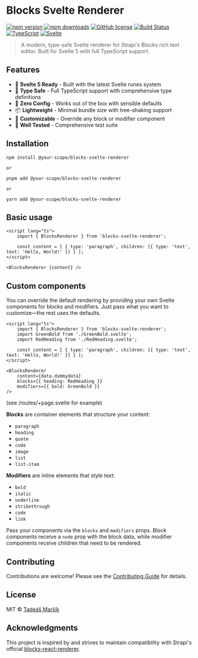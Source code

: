 # Blocks Svelte Renderer

[![npm version](https://img.shields.io/npm/v/blocks-svelte-renderer)](https://www.npmjs.com/package/blocks-svelte-renderer)
[![npm downloads](https://img.shields.io/npm/dm/blocks-svelte-renderer)](https://www.npmjs.com/package/blocks-svelte-renderer)
[![GitHub license](https://img.shields.io/github/license/tmarsik42/blocks-svelte-renderer)](https://github.com/tmarsik42/blocks-svelte-renderer/blob/main/LICENSE)
[![Build Status](https://img.shields.io/github/actions/workflow/status/tmarsik42/blocks-svelte-renderer/ci.yml?branch=main)](https://github.com/tmarsik42/blocks-svelte-renderer/actions)
[![TypeScript](https://img.shields.io/badge/TypeScript-Ready-blue.svg)](https://www.typescriptlang.org/)
[![Svelte](https://img.shields.io/badge/Svelte-5-orange.svg)](https://svelte.dev/)

> A modern, type-safe Svelte renderer for Strapi's Blocks rich text editor. Built for Svelte 5 with full TypeScript support.

## Features

- 🚀 **Svelte 5 Ready** - Built with the latest Svelte runes system
- 📝 **Type Safe** - Full TypeScript support with comprehensive type definitions
- 🔧 **Zero Config** - Works out of the box with sensible defaults
- 📦 **Lightweight** - Minimal bundle size with tree-shaking support
- 🎨 **Customizable** - Override any block or modifier component
- 🧪 **Well Tested** - Comprehensive test suite

## Installation

```
npm install @your-scope/blocks-svelte-renderer

or

pnpm add @your-scope/blocks-svelte-renderer

or

yarn add @your-scope/blocks-svelte-renderer
```

## Basic usage

```sveltehtml
<script lang="ts">
    import { BlocksRenderer } from 'blocks-svelte-renderer';

    const content = [ { type: 'paragraph', children: [{ type: 'text', text: 'Hello, World!' }] } ];
</script>

<BlocksRenderer {content} />
```

## Custom components

You can override the default rendering by providing your own Svelte components for blocks and modifiers. Just pass what you want to customize—the rest uses the defaults.

```sveltehtml
<script lang="ts">
    import { BlocksRenderer } from 'blocks-svelte-renderer';
    import GreenBold from './GreenBold.svelte';
    import RedHeading from './RedHeading.svelte';

    const content = [ { type: 'paragraph', children: [{ type: 'text', text: 'Hello, World!' }] } ];
</script>

<BlocksRenderer
    content={data.dummydata}
    blocks={{ heading: RedHeading }}
    modifiers={{ bold: GreenBold }}
/>
```

(see /routes/+page.svelte for example)

**Blocks** are container elements that structure your content:

- `paragraph`
- `heading`
- `quote`
- `code`
- `image`
- `list`
- `list-item`

**Modifiers** are inline elements that style text:

- `bold`
- `italic`
- `underline`
- `strikethrough`
- `code`
- `link`

Pass your components via the `blocks` and `modifiers` props. Block components receive a `node` prop with the block data, while modifier components receive children that need to be rendered.

## Contributing

Contributions are welcome! Please see the [Contributing Guide](CONTRIBUTING.md) for details.

## License

MIT © [Tadeáš Maršík](LICENSE)

## Acknowledgments

This project is inspired by and strives to maintain compatibility with Strapi's official [blocks-react-renderer](https://github.com/strapi/blocks-react-renderer).
